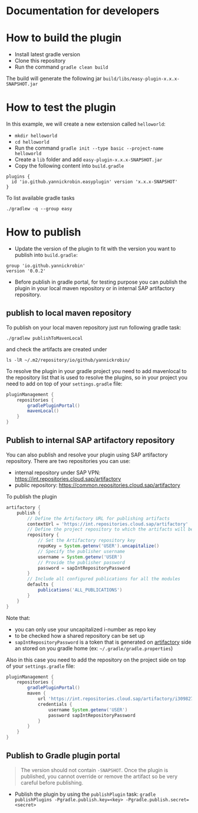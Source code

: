 # Documentation for developers

# How to build the plugin
- Install latest gradle version
- Clone this repository
- Run the command `gradle clean build `

The build will generate the following jar `build/libs/easy-plugin-x.x.x-SNAPSHOT.jar`

# How to test the plugin

In this example, we will create a new extension called `helloworld`:
- `mkdir helloworld`
- `cd helloworld`
- Run the command `gradle init --type basic --project-name helloworld`
- Create a `lib` folder and add `easy-plugin-x.x.x-SNAPSHOT.jar`
- Copy the following content into `build.gradle`

```
plugins {
  id 'io.github.yannickrobin.easyplugin' version 'x.x.x-SNAPSHOT'
}
```

To list available gradle tasks

```
./gradlew -q --group easy
```

# How to publish

- Update the version of the plugin to fit with the version you want to publish into `build.gradle`:

```
group 'io.github.yannickrobin'
version '0.0.2'
```

- Before publish in gradle portal, for testing purpose you can publish the plugin in your local maven repository or in internal SAP artifactory repository.

## publish to local maven repository

To publish on your local maven repository just run following gradle task:

```
./gradlew publishToMavenLocal
```

and check the artifacts are created under 

```
ls -lR ~/.m2/repository/io/github/yannickrobin/
```

To resolve the plugin in your gradle project you need to add mavenlocal to the repository list that is used to resolve the plugins, so in your project you need to add on top of your `settings.gradle` file:

```groovy
pluginManagement {
    repositories {
        gradlePluginPortal()
        mavenLocal()
    }
}
```

## Publish to internal SAP artifactory repository

You can also publish and resolve your plugin using SAP artifactory repository. There are two repositories you can use:
- internal repository under SAP VPN: https://int.repositories.cloud.sap/artifactory
- public repository: https://common.repositories.cloud.sap/artifactory

To publish the plugin 

```groovy
artifactory {
    publish {
        // Define the Artifactory URL for publishing artifacts
        contextUrl = 'https://int.repositories.cloud.sap/artifactory'
        // Define the project repository to which the artifacts will be published
        repository {
            // Set the Artifactory repository key
            repoKey = System.getenv('USER').uncapitalize()
            // Specify the publisher username
            username = System.getenv('USER')
            // Provide the publisher password
            password = sapIntRepositoryPassword
        }
        // Include all configured publications for all the modules
        defaults {
            publications('ALL_PUBLICATIONS')
        }
    }
}
```

Note that:
- you can only use your uncapitalized i-number as repo key
- to be checked how a shared repository can be set up
- `sapIntRepositoryPassword` is a token that is generated on [artifactory](https://common.repositories.cloud.sap/ui/user_profile) side an stored on you gradle home (ex: `~/.gradle/gradle.properties`)

Also in this case you need to add the repository on the project side on top of your `settings.gradle` file:

```groovy
pluginManagement {
    repositories {
        gradlePluginPortal()
        maven {
            url 'https://int.repositories.cloud.sap/artifactory/i309827/'
            credentials {
                username System.getenv('USER')
                password sapIntRepositoryPassword
            }
        }
    }
}
```

## Publish to Gradle plugin portal

> The version should not contain `-SNAPSHOT`.
> Once the plugin is published, you cannot override or remove the artifact so be very careful before publishing.

- Publish the plugin by using the `publishPlugin` task: `gradle publishPlugins -Pgradle.publish.key=<key> -Pgradle.publish.secret=<secret>`
